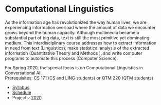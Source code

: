 Computational Linguistics
=====

<!-- This course focuses on the analysis of plain text, syntactic and semantic structures, ontologies and taxonomies, as well as their applications in computational linguistics.
For text analysis, regular expressions and language models are discussed.
For syntactic analysis, phrase and dependency structures are discussed.
For semantic analysis, predicate argument structures and abstract meaning representation are discussed.
Computational lexicons such as Treebank, PropBank, WordNet, and FrameNet as well as advanced topics such as clustering algorithms, distributional semantics, and computational grammars are also discussed.
--> 

As the information age has revolutionized the way human lives, we are experiencing information overload where the amount of data we encounter grows beyond the human capacity.
Although multimedia became a substantial part of big data, text is still the most primitive yet dominating medium.
This interdisciplinary course addresses how to extract information in need from text (Linguistics), make statistical analysis of the extracted information (Quantitative Theory and Methods ), and write computer programs to automate this process (Computer Science).

For Spring 2020, the special focus is on Computational Linguistics in Conversational AI.<br>
Prerequisites: CS 171 (CS and LING students) or QTM 220 (QTM students)

* [Syllabus](doc/syllabus.md)
* [Schedule](doc/schedule.md)
* Projects: [2020](projects/projects-2020.md).